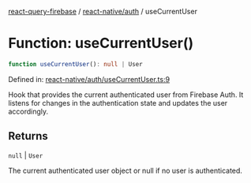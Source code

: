 [react-query-firebase](../../../modules.md) / [react-native/auth](../index.md) / useCurrentUser

# Function: useCurrentUser()

```ts
function useCurrentUser(): null | User
```

Defined in: [react-native/auth/useCurrentUser.ts:9](https://github.com/vpishuk/react-query-firebase/blob/10e2945f75363a784c3dfc0e90b9f7a489dcc848/react-native/auth/useCurrentUser.ts#L9)

Hook that provides the current authenticated user from Firebase Auth.
It listens for changes in the authentication state and updates the user accordingly.

## Returns

`null` \| `User`

The current authenticated user object or null if no user is authenticated.
